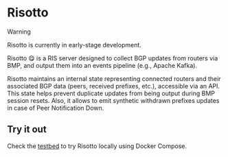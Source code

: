 # Risotto 

> [!WARNING]
> Risotto is currently in early-stage development.

Risotto 😋 is a RIS server designed to collect BGP updates from routers via BMP, and output them into an events pipeline (e.g., Apache Kafka).

Risotto maintains an internal state representing connected routers and their associated BGP data (peers, received prefixes, etc.), accessible via an API.  
This state helps prevent duplicate updates from being output during BMP session resets. Also, it allows to emit synthetic withdrawn prefixes updates in case of Peer Notification Down.

## Try it out

Check the [testbed](./testbed/) to try Risotto locally using Docker Compose. 
